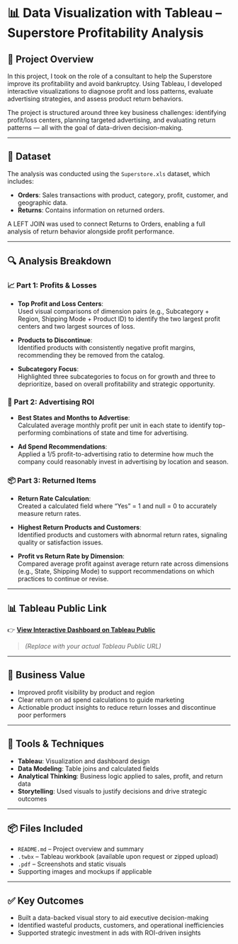 # 📊 Data Visualization with Tableau – Superstore Profitability Analysis

## 🧾 Project Overview

In this project, I took on the role of a consultant to help the Superstore improve its profitability and avoid bankruptcy. Using Tableau, I developed interactive visualizations to diagnose profit and loss patterns, evaluate advertising strategies, and assess product return behaviors.

The project is structured around three key business challenges: identifying profit/loss centers, planning targeted advertising, and evaluating return patterns — all with the goal of data-driven decision-making.

---

## 📁 Dataset

The analysis was conducted using the `Superstore.xls` dataset, which includes:

- **Orders**: Sales transactions with product, category, profit, customer, and geographic data.
- **Returns**: Contains information on returned orders.

A LEFT JOIN was used to connect Returns to Orders, enabling a full analysis of return behavior alongside profit performance.

---

## 🔍 Analysis Breakdown

### 📈 Part 1: Profits & Losses

- **Top Profit and Loss Centers**:  
  Used visual comparisons of dimension pairs (e.g., Subcategory + Region, Shipping Mode + Product ID) to identify the two largest profit centers and two largest sources of loss.

- **Products to Discontinue**:  
  Identified products with consistently negative profit margins, recommending they be removed from the catalog.

- **Subcategory Focus**:  
  Highlighted three subcategories to focus on for growth and three to deprioritize, based on overall profitability and strategic opportunity.

### 📣 Part 2: Advertising ROI

- **Best States and Months to Advertise**:  
  Calculated average monthly profit per unit in each state to identify top-performing combinations of state and time for advertising.

- **Ad Spend Recommendations**:  
  Applied a 1/5 profit-to-advertising ratio to determine how much the company could reasonably invest in advertising by location and season.

### 📦 Part 3: Returned Items

- **Return Rate Calculation**:  
  Created a calculated field where “Yes” = 1 and null = 0 to accurately measure return rates.

- **Highest Return Products and Customers**:  
  Identified products and customers with abnormal return rates, signaling quality or satisfaction issues.

- **Profit vs Return Rate by Dimension**:  
  Compared average profit against average return rate across dimensions (e.g., State, Shipping Mode) to support recommendations on which practices to continue or revise.

---

## 📊 Tableau Public Link

👉 **[View Interactive Dashboard on Tableau Public](#)**  
> _(*Replace with your actual Tableau Public URL*)_

---

## 💼 Business Value

- Improved profit visibility by product and region
- Clear return on ad spend calculations to guide marketing
- Actionable product insights to reduce return losses and discontinue poor performers

---

## 🧰 Tools & Techniques

- **Tableau**: Visualization and dashboard design  
- **Data Modeling**: Table joins and calculated fields  
- **Analytical Thinking**: Business logic applied to sales, profit, and return data  
- **Storytelling**: Used visuals to justify decisions and drive strategic outcomes

---

## 📦 Files Included

- `README.md` – Project overview and summary  
- `.twbx` – Tableau workbook (available upon request or zipped upload)  
- `.pdf` – Screenshots and static visuals  
- Supporting images and mockups if applicable

---

## ✅ Key Outcomes

- Built a data-backed visual story to aid executive decision-making
- Identified wasteful products, customers, and operational inefficiencies
- Supported strategic investment in ads with ROI-driven insights



